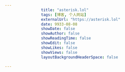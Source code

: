 ---
                title: "asterisk.lol"
                tags: [博客, 个人网站]
                externalUrl: "https://asterisk.lol"
                date: 9933-08-08
                showDate: false
                showAuthor: false
                showReadingTime: false
                showEdit: false
                showLikes: false
                showViews: false
                layoutBackgroundHeaderSpace: false
                ---

